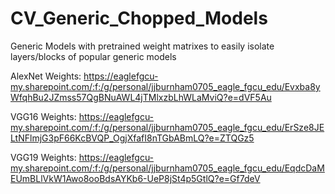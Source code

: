 # CV_Generic_Chopped_Models
Generic Models with pretrained weight matrixes to easily isolate layers/blocks of popular generic models


AlexNet Weights: https://eaglefgcu-my.sharepoint.com/:f:/g/personal/jjburnham0705_eagle_fgcu_edu/Evxba8yWfqhBu2JZmss57QgBNuAWL4jTMlxzbLhWLaMviQ?e=dVF5Au

VGG16 Weights: https://eaglefgcu-my.sharepoint.com/:f:/g/personal/jjburnham0705_eagle_fgcu_edu/ErSze8JELtNFlmjG3pF66KcBVQP_OgjXfafI8nTGbABmLQ?e=ZTQGz5

VGG19 Weights: https://eaglefgcu-my.sharepoint.com/:f:/g/personal/jjburnham0705_eagle_fgcu_edu/EqdcDaMEUmBLlVkW1Awo8ooBdsAYKb6-UeP8jSt4p5GtlQ?e=Gf7deV

